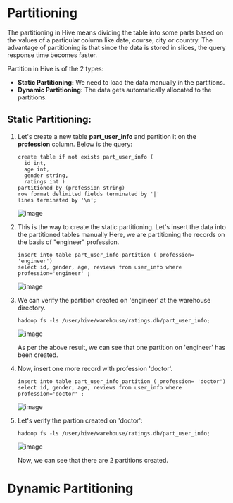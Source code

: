 # Partitioning

The partitioning in Hive means dividing the table into some parts based on the values of a particular column like date, course, city or country. The advantage of partitioning is that since the data is stored in slices, the query response time becomes faster.

Partition in Hive is of the 2 types:
- **Static Partitioning:** We need to load the data manually in the partitions.
- **Dynamic Partitioning:** The data gets automatically allocated to the partitions.

## Static Partitioning:
1. Let's create a new table **part_user_info** and partition it on the **profession** column. Below is the query:

    ````
    create table if not exists part_user_info (
      id int,
      age int,
      gender string,
      ratings int )
    partitioned by (profession string)
    row format delimited fields terminated by '|'
    lines terminated by '\n';
    ````
  
    ![image](https://user-images.githubusercontent.com/56078504/210304867-a04b19fa-9080-4cdb-b6e5-b237439059a7.png)

2. This is the way to create the static partitioning. Let's insert the data into the partitioned tables manually Here, we are partitioning the records on the basis of "engineer" profession.

   ````
   insert into table part_user_info partition ( profession= 'engineer')
   select id, gender, age, reviews from user_info where profession='engineer' ;
   ````
   ![image](https://user-images.githubusercontent.com/56078504/210305309-2feb88b9-1ea5-4dc0-86ba-03d80ec644dc.png)

3. We can verify the partition created on 'engineer' at the warehouse directory.

   ````
   hadoop fs -ls /user/hive/warehouse/ratings.db/part_user_info;
   ````
   
   ![image](https://user-images.githubusercontent.com/56078504/210305902-6c37e06b-24a1-45ba-9dd5-853f030577bb.png)

   As per the above result, we can see that one partition on 'engineer' has been created.
   
4. Now, insert one more record with profession 'doctor'.

   ````
   insert into table part_user_info partition ( profession= 'doctor')
   select id, gender, age, reviews from user_info where profession='doctor' ;
   ````
   
   ![image](https://user-images.githubusercontent.com/56078504/210306280-aa40ec4e-bf49-4e40-a4a2-dcb816d03000.png)

5. Let's verify the partion created on 'doctor':

   ````
   hadoop fs -ls /user/hive/warehouse/ratings.db/part_user_info;
   ````
   ![image](https://user-images.githubusercontent.com/56078504/210306444-a7c68012-f933-4a35-8341-98548a797896.png)

   
   Now, we can see that there are 2 partitions created.
   

# Dynamic Partitioning
